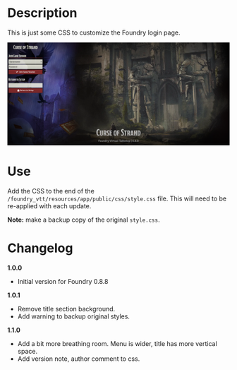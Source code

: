 # Description

This is just some CSS to customize the Foundry login page.

![Preview](doc/Preview.png)

# Use

Add the CSS to the end of the `/foundry_vtt/resources/app/public/css/style.css` file. This will need to be re-applied with each update.

**Note:** make a backup copy of the original `style.css`.

# Changelog

**1.0.0**

- Initial version for Foundry 0.8.8

**1.0.1**

- Remove title section background.
- Add warning to backup original styles.

**1.1.0**

- Add a bit more breathing room. Menu is wider, title has more vertical space.
- Add version note, author comment to css.
